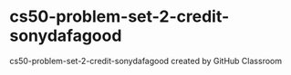 # cs50-problem-set-2-credit-sonydafagood
cs50-problem-set-2-credit-sonydafagood created by GitHub Classroom
